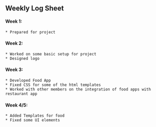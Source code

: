 ## Weekly Log Sheet

#### Week 1:

    * Prepared for project

#### Week 2:

    * Worked on some basic setup for project
    * Designed logo

#### Week 3:

    * Developed Food App
    * Fixed CSS for some of the html templates
    * Worked with other members on the integration of food apps with restaurant app

#### Week 4/5:

    * Added Templates for food
    * Fixed some UI elements